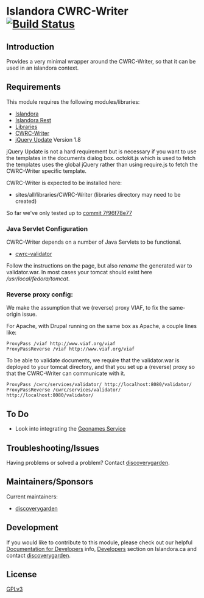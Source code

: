 # Islandora CWRC-Writer [![Build Status](https://travis-ci.org/discoverygarden/islandora_cwrc_writer.png?branch=7.x)](https://travis-ci.org/discoverygarden/islandora_cwrc_writer)

## Introduction

Provides a very minimal wrapper around the CWRC-Writer, so that it can be used in an islandora context.

## Requirements

This module requires the following modules/libraries:

* [Islandora](https://github.com/Islandora/islandora)
* [Islandora Rest](https://github.com/discoverygarden/islandora_rest)
* [Libraries](https://www.drupal.org/project/libraries)
* [CWRC-Writer](https://github.com/discoverygarden/CWRC-Writer)
* [jQuery Update](https://www.drupal.org/project/jquery_update) Version 1.8

jQuery Update is not a hard requirement but is necessary if you want to use the 
templates in the documents dialog box. octokit.js which is used to fetch the 
templates uses the global jQuery rather than using require.js to fetch the 
CWRC-Writer specific template.

CWRC-Writer is expected to be installed here:

* sites/all/libraries/CWRC-Writer (libraries directory may need to be created)

So far we've only tested up to [commit 7f96f78e77](http://github.com/discoverygarden/CWRC-Writer/tree/7f96f78e774a2594ae8c2a3550549b01022dcc3f)

### Java Servlet Configuration

CWRC-Writer depends on a number of Java Servlets to be functional.

* [cwrc-validator](https://github.com/cwrc/cwrc-validator)

Follow the instructions on the page, but also *rename* the generated war to
validator.war. In most cases your tomcat should exist here
_/usr/local/fedora/tomcat_.

### Reverse proxy config:

We make the assumption that we (reverse) proxy VIAF, to fix the same-origin
issue.

For Apache, with Drupal running on the same box as Apache, a couple lines like:

```
ProxyPass /viaf http://www.viaf.org/viaf
ProxyPassReverse /viaf http://www.viaf.org/viaf
```

To be able to validate documents, we require that the validator.war is deployed
to your tomcat directory, and that you set up a (reverse) proxy so that the
CWRC-Writer can communicate with it.

```
ProxyPass /cwrc/services/validator/ http://localhost:8080/validator/
ProxyPassReverse /cwrc/services/validator/ http://localhost:8080/validator/
```

## To Do

* Look into integrating the [Geonames Service](http://github.com/cwrc/CWRC-Mapping-Timelines-Project/tree/master/geonames)

## Troubleshooting/Issues

Having problems or solved a problem? Contact [discoverygarden](http://support.discoverygarden.ca).

## Maintainers/Sponsors

Current maintainers:

* [discoverygarden](http://wwww.discoverygarden.ca)

## Development

If you would like to contribute to this module, please check out our helpful
[Documentation for Developers](https://github.com/Islandora/islandora/wiki#wiki-documentation-for-developers)
info, [Developers](http://islandora.ca/developers) section on Islandora.ca and
contact [discoverygarden](http://support.discoverygarden.ca).

## License

[GPLv3](http://www.gnu.org/licenses/gpl-3.0.txt)

